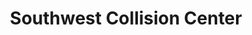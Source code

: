 ---
title: "Southwest Collision Center"
url: /ardmore/southwest-collision-center/
shop: Autowerkstatt
---